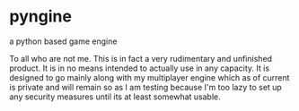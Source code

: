 # pyngine
a python based game engine 


To all who are not me. This is in fact a very rudimentary and unfinished product. It is in no means intended to actually use in any capacity. It is designed to go mainly along with my multiplayer engine which as of current is private and will remain so as I am testing because I'm too lazy to set up any security measures until its at least somewhat usable. 
